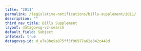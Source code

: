 ```yaml
---
title: "2011"
permalink: /legislative-notifications/bills-supplement/2011/
description: ""
third_nav_title: Bills Supplement
layout: datagovsg-v2-search
default_field: Subject
infotext: true
datagovsg-id: d_e7a8be9a875ff3f96977a62e342c448d
---
```

